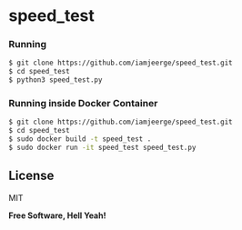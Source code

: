 # speed_test


### Running

```sh
$ git clone https://github.com/iamjeerge/speed_test.git
$ cd speed_test
$ python3 speed_test.py
```

### Running inside Docker Container

```sh
$ git clone https://github.com/iamjeerge/speed_test.git
$ cd speed_test
$ sudo docker build -t speed_test .
$ sudo docker run -it speed_test speed_test.py
```

License
----

MIT


**Free Software, Hell Yeah!**
